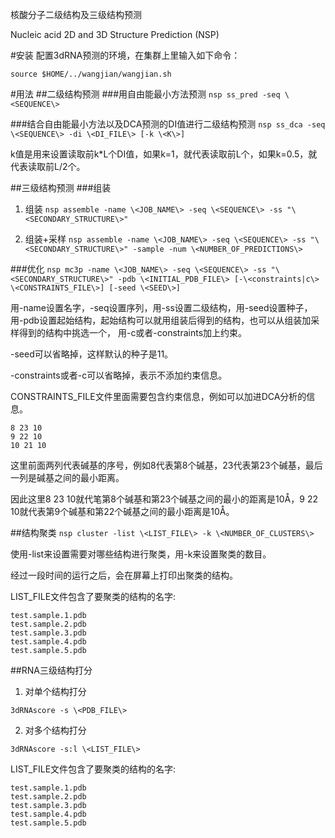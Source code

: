 核酸分子二级结构及三级结构预测

Nucleic acid 2D and 3D Structure Prediction (NSP)

#安装
配置3dRNA预测的环境，在集群上里输入如下命令：

`source $HOME/../wangjian/wangjian.sh`

#用法
##二级结构预测
###用自由能最小方法预测
`nsp ss_pred -seq \<SEQUENCE\>`

###结合自由能最小方法以及DCA预测的DI值进行二级结构预测
`nsp ss_dca -seq \<SEQUENCE\> -di \<DI_FILE\> [-k \<K\>]`

k值是用来设置读取前k*L个DI值，如果k=1，就代表读取前L个，如果k=0.5，就代表读取前L/2个。

##三级结构预测
###组装
1. 组装
`nsp assemble -name \<JOB_NAME\> -seq \<SEQUENCE\> -ss "\<SECONDARY_STRUCTURE\>"`

2. 组装+采样
`nsp assemble -name \<JOB_NAME\> -seq \<SEQUENCE\> -ss "\<SECONDARY_STRUCTURE\>" -sample -num \<NUMBER_OF_PREDICTIONS\>`

###优化
`nsp mc3p -name \<JOB_NAME\> -seq \<SEQUENCE\> -ss "\<SECONDARY_STRUCTURE\>" -pdb \<INITIAL_PDB_FILE\> [-\<constraints|c\> \<CONSTRAINTS_FILE\>] [-seed \<SEED\>]`

用-name设置名字，-seq设置序列，用-ss设置二级结构，用-seed设置种子，
用-pdb设置起始结构，起始结构可以就用组装后得到的结构，也可以从组装加采样得到的结构中挑选一个，
用-c或者-constraints加上约束。

-seed可以省略掉，这样默认的种子是11。

-constraints或者-c可以省略掉，表示不添加约束信息。

CONSTRAINTS_FILE文件里面需要包含约束信息，例如可以加进DCA分析的信息。

    8 23 10
    9 22 10
    10 21 10

这里前面两列代表碱基的序号，例如8代表第8个碱基，23代表第23个碱基，最后一列是碱基之间的最小距离。

因此这里8 23 10就代笔第8个碱基和第23个碱基之间的最小的距离是10Å，9 22 10就代表第9个碱基和第22个碱基之间的最小距离是10Å。

##结构聚类
`nsp cluster -list \<LIST_FILE\> -k \<NUMBER_OF_CLUSTERS\>`

使用-list来设置需要对哪些结构进行聚类，用-k来设置聚类的数目。

经过一段时间的运行之后，会在屏幕上打印出聚类的结构。

LIST_FILE文件包含了要聚类的结构的名字:

    test.sample.1.pdb
    test.sample.2.pdb
    test.sample.3.pdb
    test.sample.4.pdb
    test.sample.5.pdb

##RNA三级结构打分
1. 对单个结构打分

`3dRNAscore -s \<PDB_FILE\>`

2. 对多个结构打分

`3dRNAscore -s:l \<LIST_FILE\>`

LIST_FILE文件包含了要聚类的结构的名字:

    test.sample.1.pdb
    test.sample.2.pdb
    test.sample.3.pdb
    test.sample.4.pdb
    test.sample.5.pdb


